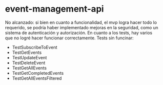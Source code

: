 # event-management-api

No alcanzado: si bien en cuanto a funcionalidad, el mvp logra hacer todo lo requerido, se podría haber implementado mejoras en la seguridad, como un sistema de autenticación y autorización. En cuanto a los tests, hay varios que no logré hacer funcionar correctamente.
Tests sin funcinar:
- TestSubscribeToEvent
- TestGetEvents
- TestUpdateEvent
- TestDeleteEvent
- TestGetAllEvents
- TestGetCompletedEvents
- TestGetAllEventsFiltered
